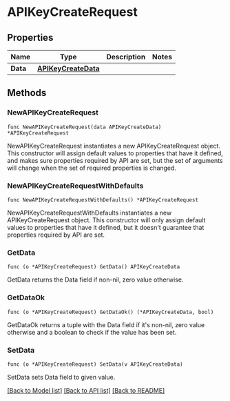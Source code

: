 # APIKeyCreateRequest

## Properties

| Name     | Type                                        | Description | Notes |
| -------- | ------------------------------------------- | ----------- | ----- |
| **Data** | [**APIKeyCreateData**](APIKeyCreateData.md) |             |

## Methods

### NewAPIKeyCreateRequest

`func NewAPIKeyCreateRequest(data APIKeyCreateData) *APIKeyCreateRequest`

NewAPIKeyCreateRequest instantiates a new APIKeyCreateRequest object.
This constructor will assign default values to properties that have it defined,
and makes sure properties required by API are set, but the set of arguments
will change when the set of required properties is changed.

### NewAPIKeyCreateRequestWithDefaults

`func NewAPIKeyCreateRequestWithDefaults() *APIKeyCreateRequest`

NewAPIKeyCreateRequestWithDefaults instantiates a new APIKeyCreateRequest object.
This constructor will only assign default values to properties that have it defined,
but it doesn't guarantee that properties required by API are set.

### GetData

`func (o *APIKeyCreateRequest) GetData() APIKeyCreateData`

GetData returns the Data field if non-nil, zero value otherwise.

### GetDataOk

`func (o *APIKeyCreateRequest) GetDataOk() (*APIKeyCreateData, bool)`

GetDataOk returns a tuple with the Data field if it's non-nil, zero value otherwise
and a boolean to check if the value has been set.

### SetData

`func (o *APIKeyCreateRequest) SetData(v APIKeyCreateData)`

SetData sets Data field to given value.

[[Back to Model list]](../README.md#documentation-for-models) [[Back to API list]](../README.md#documentation-for-api-endpoints) [[Back to README]](../README.md)
